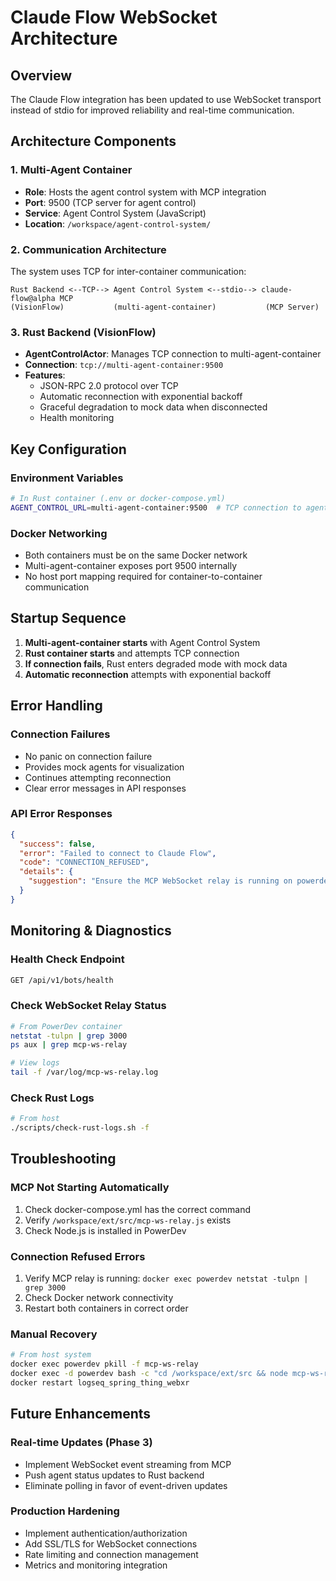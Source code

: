 # Claude Flow WebSocket Architecture

## Overview
The Claude Flow integration has been updated to use WebSocket transport instead of stdio for improved reliability and real-time communication.

## Architecture Components

### 1. Multi-Agent Container
- **Role**: Hosts the agent control system with MCP integration
- **Port**: 9500 (TCP server for agent control)
- **Service**: Agent Control System (JavaScript)
- **Location**: `/workspace/agent-control-system/`

### 2. Communication Architecture
The system uses TCP for inter-container communication:
```
Rust Backend <--TCP--> Agent Control System <--stdio--> claude-flow@alpha MCP
(VisionFlow)           (multi-agent-container)           (MCP Server)
```

### 3. Rust Backend (VisionFlow)
- **AgentControlActor**: Manages TCP connection to multi-agent-container
- **Connection**: `tcp://multi-agent-container:9500`
- **Features**: 
  - JSON-RPC 2.0 protocol over TCP
  - Automatic reconnection with exponential backoff
  - Graceful degradation to mock data when disconnected
  - Health monitoring

## Key Configuration

### Environment Variables
```bash
# In Rust container (.env or docker-compose.yml)
AGENT_CONTROL_URL=multi-agent-container:9500  # TCP connection to agent container
```

### Docker Networking
- Both containers must be on the same Docker network
- Multi-agent-container exposes port 9500 internally
- No host port mapping required for container-to-container communication

## Startup Sequence

1. **Multi-agent-container starts** with Agent Control System
2. **Rust container starts** and attempts TCP connection
3. **If connection fails**, Rust enters degraded mode with mock data
4. **Automatic reconnection** attempts with exponential backoff

## Error Handling

### Connection Failures
- No panic on connection failure
- Provides mock agents for visualization
- Continues attempting reconnection
- Clear error messages in API responses

### API Error Responses
```json
{
  "success": false,
  "error": "Failed to connect to Claude Flow",
  "code": "CONNECTION_REFUSED",
  "details": {
    "suggestion": "Ensure the MCP WebSocket relay is running on powerdev:3000"
  }
}
```

## Monitoring & Diagnostics

### Health Check Endpoint
```bash
GET /api/v1/bots/health
```

### Check WebSocket Relay Status
```bash
# From PowerDev container
netstat -tulpn | grep 3000
ps aux | grep mcp-ws-relay

# View logs
tail -f /var/log/mcp-ws-relay.log
```

### Check Rust Logs
```bash
# From host
./scripts/check-rust-logs.sh -f
```

## Troubleshooting

### MCP Not Starting Automatically
1. Check docker-compose.yml has the correct command
2. Verify `/workspace/ext/src/mcp-ws-relay.js` exists
3. Check Node.js is installed in PowerDev

### Connection Refused Errors
1. Verify MCP relay is running: `docker exec powerdev netstat -tulpn | grep 3000`
2. Check Docker network connectivity
3. Restart both containers in correct order

### Manual Recovery
```bash
# From host system
docker exec powerdev pkill -f mcp-ws-relay
docker exec -d powerdev bash -c "cd /workspace/ext/src && node mcp-ws-relay.js > /var/log/mcp-ws-relay.log 2>&1"
docker restart logseq_spring_thing_webxr
```

## Future Enhancements

### Real-time Updates (Phase 3)
- Implement WebSocket event streaming from MCP
- Push agent status updates to Rust backend
- Eliminate polling in favor of event-driven updates

### Production Hardening
- Implement authentication/authorization
- Add SSL/TLS for WebSocket connections
- Rate limiting and connection management
- Metrics and monitoring integration